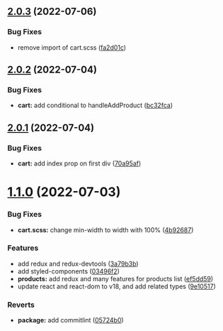## [2.0.3](https://github.com/allbertuu/sneakers/compare/v2.0.2...v2.0.3) (2022-07-06)


### Bug Fixes

* remove import of cart.scss ([fa2d01c](https://github.com/allbertuu/sneakers/commit/fa2d01ced5efc67378951c147c185191278b75a5))

## [2.0.2](https://github.com/allbertuu/sneakers/compare/v2.0.1...v2.0.2) (2022-07-04)


### Bug Fixes

* **cart:** add conditional to handleAddProduct ([bc32fca](https://github.com/allbertuu/sneakers/commit/bc32fcafda621d616d0491e32ccc13b084f5b24e))

## [2.0.1](https://github.com/allbertuu/sneakers/compare/v2.0.0...v2.0.1) (2022-07-04)


### Bug Fixes

* **cart:** add index prop on first div ([70a95af](https://github.com/allbertuu/sneakers/commit/70a95af54086eb77ad557ae7901fd182f14e4741))

# [1.1.0](https://github.com/allbertuu/sneakers/compare/v1.0.0...v1.1.0) (2022-07-03)


### Bug Fixes

* **cart.scss:** change min-width to width with 100% ([4b92687](https://github.com/allbertuu/sneakers/commit/4b92687bd9b452c0643a08f485da0255d591b833))


### Features

* add redux and redux-devtools ([3a79b3b](https://github.com/allbertuu/sneakers/commit/3a79b3b8b5c878c1b05ef45451942afa59751139))
* add styled-components ([03496f2](https://github.com/allbertuu/sneakers/commit/03496f2fc01e853473a72528daba989261c31c91))
* **products:** add redux and many features for products list ([ef5dd59](https://github.com/allbertuu/sneakers/commit/ef5dd596b2b64adff16cbc8cd1c84744a4a9928b))
* update react and react-dom to v18, and add related types ([9e10517](https://github.com/allbertuu/sneakers/commit/9e105173fd63f8f104f8de34e0c31c2986be15be))


### Reverts

* **package:** add commitlint ([05724b0](https://github.com/allbertuu/sneakers/commit/05724b083d3c5cb8bfbcb08ffb3653619364c11c))
